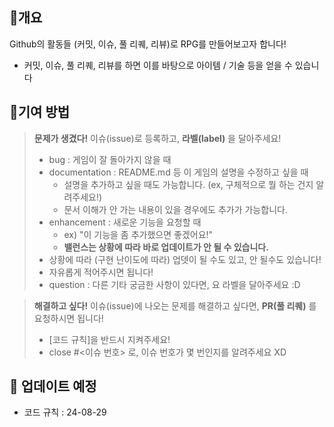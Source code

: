 ## 📌개요

Github의 활동들 (커밋, 이슈, 풀 리퀘, 리뷰)로 RPG를 만들어보고자 합니다!
- 커밋, 이슈, 풀 리퀘, 리뷰를 하면 이를 바탕으로 아이템 / 기술 등을 얻을 수 있습니다


## 📌기여 방법

> **문제가 생겼다!** 
> 이슈(issue)로 등록하고, **라벨(label)** 을 달아주세요!
>- bug : 게임이 잘 돌아가지 않을 때 
>- documentation : README.md 등 이 게임의 설명을 수정하고 싶을 때
>	- 설명을 추가하고 싶을 때도 가능합니다. (ex, 구체적으로 뭘 하는 건지 알려주세요!)
>	- 문서 이해가 안 가는 내용이 있을 경우에도 추가가 가능합니다.
>- enhancement : 새로운 기능을 요청할 때
>	- ex) "이 기능을 좀 추가했으면 좋겠어요!"
>	- **밸런스는 상황에 따라 바로 업데이트가 안 될 수 있습니다.**
>- 상황에 따라 (구현 난이도에 따라) 업뎃이 될 수도 있고, 안 될수도 있습니다!
>- 자유롭게 적어주시면 됩니다!
>- question : 다른 기타 궁금한 사항이 있다면, 요 라벨을 달아주세요 :D

>**해결하고 싶다!**
>이슈(issue)에 나오는 문제를 해결하고 싶다면, **PR(풀 리퀘)** 를 요청하시면 됩니다!
>- [코드 규칙]을 반드시 지켜주세요!
>- close #<이슈 번호> 로, 이슈 번호가 몇 번인지를 알려주세요 XD

## 📌 업데이트 예정
- 코드 규칙 : 24-08-29